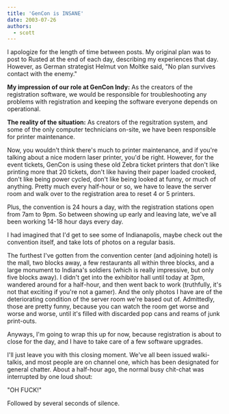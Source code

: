 ```yaml
---
title: 'GenCon is INSANE'
date: 2003-07-26
authors:
  - scott
---
```


I apologize for the length of time between posts. My original plan was to post to Rusted at the end of each day, describing my experiences that day. However, as German strategist Helmut von Moltke said, "No plan survives contact with the enemy."

**My impression of our role at GenCon Indy:** As the creators of the registration software, we would be responsible for troubleshooting any problems with registration and keeping the software everyone depends on operational.

**The reality of the situation:** As creators of the regsitration system, and some of the only computer technicians on-site, we have been responsible for printer maintenance.

Now, you wouldn't think there's much to printer maintenance, and if you're talking about a nice modern laser printer, you'd be right. However, for the event tickets, GenCon is using these old Zebra ticket printers that don't like printing more that 20 tickets, don't like having their paper loaded crooked, don't like being power cycled, don't like being looked at funny, or much of anything. Pretty much every half-hour or so, we have to leave the server room and walk over to the registration area to reset 4 or 5 printers.

Plus, the convention is 24 hours a day, with the registration stations open from 7am to 9pm. So between showing up early and leaving late, we've all been working 14-18 hour days every day.

I had imagined that I'd get to see some of Indianapolis, maybe check out the convention itself, and take lots of photos on a regular basis.

The furthest I've gotten from the convention center (and adjoining hotel) is the mall, two blocks away, a few restaurants all within three blocks, and a large monument to Indiana's soldiers (which is really impressive, but only five blocks away). I didn't get into the exhibitor hall until today at 3pm, wandered around for a half-hour, and then went back to work (truthfully, it's not that exciting if you're not a gamer). And the only photos I have are of the deteriorating condition of the server room we're based out of. Admittedly, those are pretty funny, because you can watch the room get worse and worse and worse, until it's filled with discarded pop cans and reams of junk print-outs.

Anyways, I'm going to wrap this up for now, because registration is about to close for the day, and I have to take care of a few software upgrades.

I'll just leave you with this closing moment. We've all been issued walki-talkis, and most people are on channel one, which has been designated for general chatter. About a half-hour ago, the normal busy chit-chat was interrupted by one loud shout:

"OH FUCK!"

Followed by several seconds of silence.
